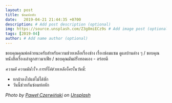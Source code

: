 ```yaml
---
layout: post
title: ซ่อมท่อหัก
date:   2019-04-21 21:44:35 +0700
description: # Add post description (optional)
img: https://source.unsplash.com/Z3g8miECz9s # Add image post (optional)
tags: [2019-04]
author: # Add name author (optional)
---
```

ขอบคุณคุณพ่อด้วยนะครับสำหรับความช่วยเหลือเรื่องช่าง เรื่องซ่อมแซม ดูแลบ้านต่าง ๆ / ขอบคุณหนังสือเรื่องเล่าลูกสาวมาเฟีย / ขอบคุณมันฝรั่งทอดเอง - อร่อยดี <i class="fa fa-child" style="color:plum"></i>

*ความดี ความมีน้ำใจ การที่ได้ช่วยเหลือใครในวันนี้*:
- ยกผ้าลงไปแต่ไม่ได้ซัก
- วันนี้ช่วยกันซ่อมท่อหัก

*Photo by [Paweł Czerwiński](https://unsplash.com/@pawel_czerwinski) on [Unsplash](https://unsplash.com)*

